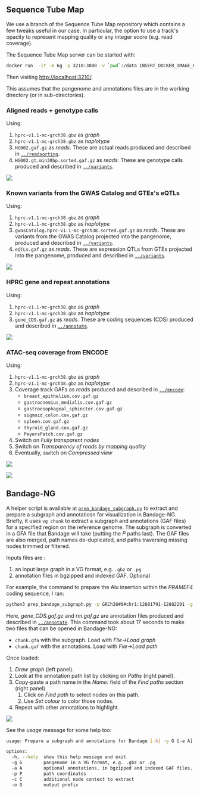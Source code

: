 ## Sequence Tube Map

We use a branch of the Sequence Tube Map repository which contains a few tweaks useful in our case. 
In particular, the option to use a track's opacity to represent mapping quality or any integer score (e.g. read coverage).

The Sequence Tube Map server can be started with:

```sh
docker run  -it -m 6g -p 3210:3000 -v `pwd`:/data INSERT_DOCKER_IMAGE_HERE
```

Then visiting [http://localhost:3210/](http://localhost:3210/).

This assumes that the pangenome and annotations files are in the working directory (or in sub-directories).

### Aligned reads + genotype calls

Using: 

1. `hprc-v1.1-mc-grch38.gbz` as *graph*
1. `hprc-v1.1-mc-grch38.gbz` as *haplotype*
1. `HG002.gaf.gz` as *reads*. These are actual reads produced and described in [`../readsorting`](../readsorting).
2. `HG002.gt.min30bp.sorted.gaf.gz` as *reads*. These are genotype calls produced and described in [`../variants`](../variants).

![](edited_tubemap/hprc.calls.reads.het_ins.svg)

### Known variants from the GWAS Catalog and GTEx's eQTLs

Using: 

1. `hprc-v1.1-mc-grch38.gbz` as *graph*
1. `hprc-v1.1-mc-grch38.gbz` as *haplotype*
2. `gwasCatalog.hprc-v1.1-mc-grch38.sorted.gaf.gz` as *reads*. These are variants from the GWAS Catalog projected into the pangenome, produced and described in [`../variants`](../variants).
2. `eQTLs.gaf.gz` as *reads*. These are expression QTLs from GTEx projected into the pangenome, produced and described in [`../variants`](../variants).

![](edited_tubemap/rs806109.gwas.eqtls.svg)

### HPRC gene and repeat annotations

Using: 

1. `hprc-v1.1-mc-grch38.gbz` as *graph*
1. `hprc-v1.1-mc-grch38.gbz` as *haplotype*
2. `gene_CDS.gaf.gz` as *reads*. These are coding sequences (CDS) produced and described in [`../annotate`](../annotate).

![](edited_tubemap/CFD_CDS.small_insertion.svg)

### ATAC-seq coverage from ENCODE

Using: 

1. `hprc-v1.1-mc-grch38.gbz` as *graph*
1. `hprc-v1.1-mc-grch38.gbz` as *haplotype*
2. Coverage track GAFs as *reads* produced and described in [`../encode`](../encode):
    - `breast_epithelium.cov.gaf.gz`
    - `gastrocnemius_medialis.cov.gaf.gz`
    - `gastroesophageal_sphincter.cov.gaf.gz`
    - `sigmoid_colon.cov.gaf.gz`
    - `spleen.cov.gaf.gz`
    - `thyroid_gland.cov.gaf.gz`
    - `PeyersPatch.cov.gaf.gz`
3. Switch on *Fully transparent nodes*
3. Switch on *Transparency of reads by mapping quality*
3. Eventually, switch on *Compressed view*

![](edited_tubemap/atacseq.GATA3_promoter.svg)



![](edited_tubemap/)

## Bandage-NG

A helper script is available at [`prep_bandage_subgraph.py`](prep_bandage_subgraph.py) to extract and prepare a subgraph and annotatiosn for visualization in Bandage-NG.
Briefly, it uses `vg chunk` to extract a subgraph and annotations (GAF files) for a specified region on the reference genome.
The subgraph is converted in a GFA file that Bandage will take (putting the *P* paths last). 
The GAF files are also merged, path names de-duplicated, and paths traversing missing nodes trimmed or filtered.

Inputs files are :

1. an input large graph in a VG format, e.g. `.gbz` or `.pg`
1. annotation files in bgzipped and indexed GAF. Optional

For example, the command to prepare the Alu insertion within the *PRAMEF4* coding sequence, I ran:

```sh
python3 prep_bandage_subgraph.py -p GRCh38#0#chr1:12881791-12882291 -g hprc-v1.1-mc-grch38.gbz -a rm.gaf.gz -a gene_CDS.gaf.gz
```

Here, *gene_CDS.gaf.gz* and *rm.gaf.gz* are annotation files produced and described in [`../annotate`](../annotate).
This command took about 17 seconds to make two files that can be opened in Bandage-NG: 

- `chunk.gfa` with the subgraph. Load with *File->Load graph*
- `chunk.gaf` with the annotations. Load with *File->Load path*

Once loaded:

1. *Draw graph* (left panel).
1. Look at the annotation path list by clicking on *Paths* (right panel).
1. Copy-paste a path name in the *Name:* field of the *Find paths* section (right panel).
   1. Click on *Find path* to select nodes on this path.
   1. Use *Set colour* to color those nodes.
2. Repeat with other annotations to highlight.

![](bandage/PRAMEF4.AluInsertion.svg)

See the *usage* message for some help too:

```sh
usage: Prepare a subgraph and annotations for Bandage [-h] -g G [-a A] -p P [-c C] [-o O]

options:
  -h, --help  show this help message and exit
  -g G        pangenome in a VG format, e.g. .gbz or .pg
  -a A        optional annotations, in bgzipped and indexed GAF files. Can repeat
  -p P        path coordinates
  -c C        additional node context to extract
  -o O        output prefix
```
